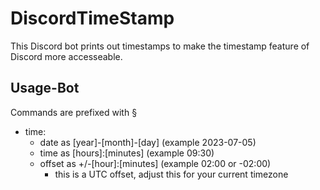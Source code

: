 # DiscordTimeStamp
This Discord bot prints out timestamps to make the timestamp feature of Discord more accesseable.
## Usage-Bot
Commands are prefixed with §
- time:
  - date as [year]-[month]-[day] (example 2023-07-05)
  - time as [hours]:[minutes] (example 09:30)
  - offset as +/-[hour]:[minutes] (example 02:00 or -02:00)
    - this is a UTC offset, adjust this for your current timezone
